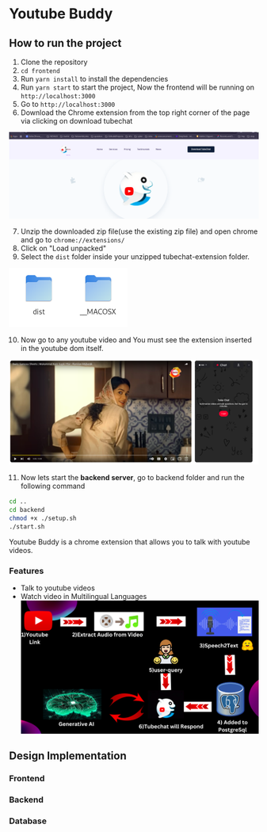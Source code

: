 
# Youtube Buddy

## How to run the project

1. Clone the repository
2. `cd frontend`
3. Run `yarn install` to install the dependencies
4. Run `yarn start` to start the project, Now the frontend will be running on `http://localhost:3000`
5. Go to `http://localhost:3000`
6. Download the Chrome extension from the top right corner of the page via clicking on download tubechat

![download_tubechat](images/download_tubechat.png)

7. Unzip the downloaded zip file(use the existing zip file) and open chrome and go to `chrome://extensions/`
8. Click on "Load unpacked"
9. Select the `dist` folder inside your unzipped tubechat-extension folder.

![load_unpacked](images/dist_folder.png)

10. Now go to any youtube video and You must see the extension inserted in the youtube dom itself.

![extension_in_youtube](images/extension_in_youtube.png)

11. Now lets start the **backend server**, go to backend folder and run the following command


```bash
cd ..
cd backend
chmod +x ./setup.sh
./start.sh

```


Youtube Buddy is a chrome extension that allows you to talk with youtube videos.

### Features

- Talk to youtube videos
- Watch video in Multilingual Languages
![Working Diagram](images/workflow_diagram.png)

## Design Implementation 

### Frontend

### Backend

### Database



